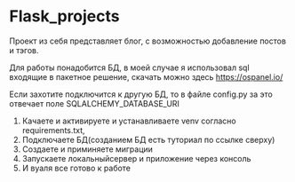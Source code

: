 # Flask_projects
Проект из себя представляет блог, с возможностью добавление постов и тэгов.

Для работы понадобится БД, в моей случае я использовал sql входящие в пакетное решение, скачать можно здесь https://ospanel.io/

Если захотите подключится к другую БД, то в файле config.py за это отвечает поле SQLALCHEMY_DATABASE_URI 

1. Качаете и активируете и устанавливаете venv согласно requirements.txt,
2. Подключаете БД(созданием БД есть туториал по ссылке сверху)
3. Создаете и приминяете миграции
4. Запускаете локальныйсервер и приложение через консоль
5. И вуаля все готово к работе
